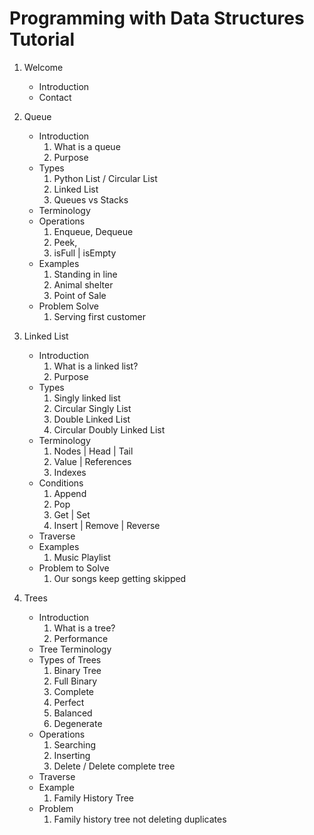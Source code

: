 # Programming with Data Structures Tutorial

1. Welcome
    - Introduction
    - Contact

2. Queue
    - Introduction
        1. What is a queue
        2. Purpose
    - Types
        1. Python List / Circular List
        2. Linked List
        3. Queues vs Stacks
    - Terminology
    - Operations
        1. Enqueue, Dequeue
        2. Peek,
        3. isFull | isEmpty
    - Examples
        1. Standing in line
        2. Animal shelter
        3. Point of Sale
    - Problem Solve
        1. Serving first customer

3. Linked List
    - Introduction
        1. What is a linked list?
        2. Purpose
    - Types
        1. Singly linked list
        2. Circular Singly List
        3. Double Linked List
        4. Circular Doubly Linked List
    - Terminology
        1. Nodes | Head | Tail
        2. Value | References
        3. Indexes
    - Conditions
        1. Append
        2. Pop
        3. Get | Set
        4. Insert | Remove | Reverse
    - Traverse
    - Examples
        1. Music Playlist
    - Problem to Solve
        1. Our songs keep getting skipped
4. Trees
    - Introduction
        1. What is a tree?
        2. Performance
    - Tree Terminology
    - Types of Trees
        1. Binary Tree
        2. Full Binary
        3. Complete
        4. Perfect
        5. Balanced
        6. Degenerate
    - Operations
        1. Searching
        2. Inserting
        3. Delete / Delete complete tree
    - Traverse
    - Example
        1. Family History Tree
    - Problem
        1. Family history tree not deleting duplicates
